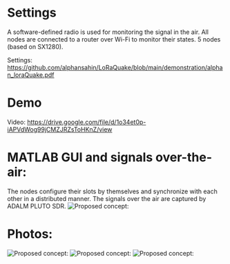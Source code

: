 # Settings
A software-defined radio is used for monitoring the signal in the air. All nodes are connected to a router over Wi-Fi to monitor their states.
5 nodes (based on SX1280).

Settings: https://github.com/alphansahin/LoRaQuake/blob/main/demonstration/alphan_loraQuake.pdf

# Demo 
Video: https://drive.google.com/file/d/1o34et0p-iAPVdWog99jCMZJRZsToHKnZ/view

# MATLAB GUI and signals over-the-air:
The nodes configure their slots by themselves and synchronize with each other in a distributed manner. The signals over the air are captured by ADALM PLUTO SDR.
![Proposed concept:](https://github.com/alphansahin/LoRaQuake/blob/main/demonstration/guiWorkingExample.png?raw=true)

# Photos:
![Proposed concept:](https://github.com/alphansahin/LoRaQuake/blob/main/demonstration/photo1.jpg?raw=true)
![Proposed concept:](https://github.com/alphansahin/LoRaQuake/blob/main/demonstration/photo2.jpg?raw=true)
![Proposed concept:](https://github.com/alphansahin/LoRaQuake/blob/main/demonstration/photo3.jpg?raw=true)

